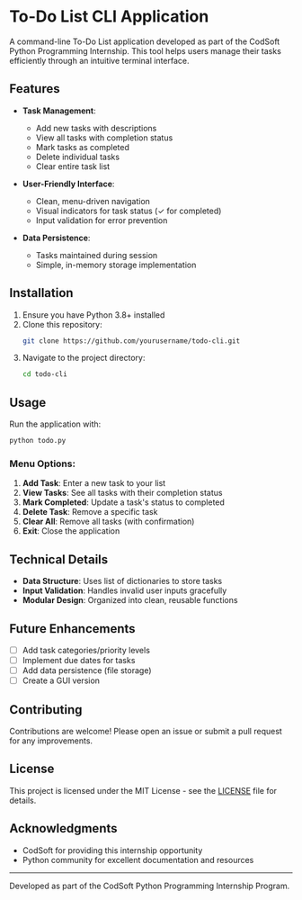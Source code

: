 # To-Do List CLI Application

A command-line To-Do List application developed as part of the CodSoft Python Programming Internship. This tool helps users manage their tasks efficiently through an intuitive terminal interface.

## Features

- **Task Management**:
  - Add new tasks with descriptions
  - View all tasks with completion status
  - Mark tasks as completed
  - Delete individual tasks
  - Clear entire task list

- **User-Friendly Interface**:
  - Clean, menu-driven navigation
  - Visual indicators for task status (✓ for completed)
  - Input validation for error prevention

- **Data Persistence**:
  - Tasks maintained during session
  - Simple, in-memory storage implementation

## Installation

1. Ensure you have Python 3.8+ installed
2. Clone this repository:
   ```bash
   git clone https://github.com/yourusername/todo-cli.git
   ```
3. Navigate to the project directory:
   ```bash
   cd todo-cli
   ```

## Usage

Run the application with:
```bash
python todo.py
```

### Menu Options:
1. **Add Task**: Enter a new task to your list
2. **View Tasks**: See all tasks with their completion status
3. **Mark Completed**: Update a task's status to completed
4. **Delete Task**: Remove a specific task
5. **Clear All**: Remove all tasks (with confirmation)
6. **Exit**: Close the application

## Technical Details

- **Data Structure**: Uses list of dictionaries to store tasks
- **Input Validation**: Handles invalid user inputs gracefully
- **Modular Design**: Organized into clean, reusable functions

## Future Enhancements

- [ ] Add task categories/priority levels
- [ ] Implement due dates for tasks
- [ ] Add data persistence (file storage)
- [ ] Create a GUI version

## Contributing

Contributions are welcome! Please open an issue or submit a pull request for any improvements.

## License

This project is licensed under the MIT License - see the [LICENSE](LICENSE) file for details.

## Acknowledgments

- CodSoft for providing this internship opportunity
- Python community for excellent documentation and resources

---

Developed as part of the CodSoft Python Programming Internship Program.
